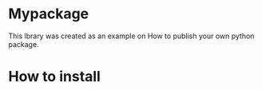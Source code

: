 # Mypackage 
This lbrary was created as an example on How to publish your own python package.

# How to install
